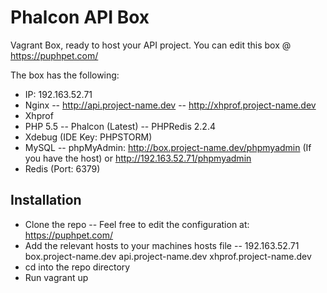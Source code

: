 Phalcon API Box
===============

Vagrant Box, ready to host your API project. You can edit this box @ https://puphpet.com/

The box has the following:

- IP: 192.163.52.71
- Nginx
-- http://api.project-name.dev
-- http://xhprof.project-name.dev
- Xhprof
- PHP 5.5
-- Phalcon (Latest)
-- PHPRedis 2.2.4
- Xdebug (IDE Key: PHPSTORM)
- MySQL
-- phpMyAdmin: http://box.project-name.dev/phpmyadmin (If you have the host) or http://192.163.52.71/phpmyadmin
- Redis (Port: 6379)

Installation
------------

- Clone the repo
-- Feel free to edit the configuration at: https://puphpet.com/
- Add the relevant hosts to your machines hosts file
-- 192.163.52.71 box.project-name.dev api.project-name.dev xhprof.project-name.dev
- cd into the repo directory
- Run vagrant up
